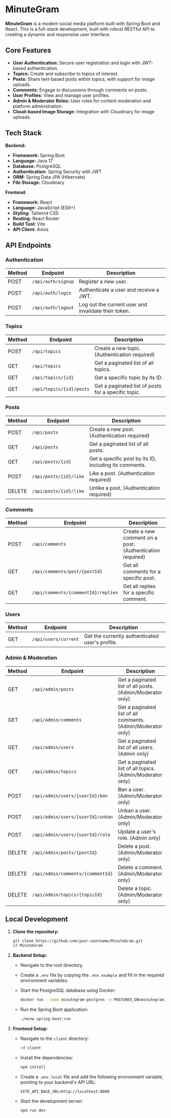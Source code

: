 # MinuteGram

**MinuteGram** is a modern social media platform built with Spring Boot and React. This is a full-stack development, built with robust RESTful API to creating a dynamic and responsive user interface.

## Core Features

*   **User Authentication:** Secure user registration and login with JWT-based authentication.
*   **Topics:** Create and subscribe to topics of interest.
*   **Posts:** Share text-based posts within topics, with support for image uploads.
*   **Comments:** Engage in discussions through comments on posts.
*   **User Profiles:** View and manage user profiles.
*   **Admin & Moderator Roles:** User roles for content moderation and platform administration.
*   **Cloud-based Image Storage:** Integration with Cloudinary for image uploads.

## Tech Stack

**Backend:**

*   **Framework:** Spring Boot
*   **Language:** Java 17
*   **Database:** PostgreSQL
*   **Authentication:** Spring Security with JWT
*   **ORM:** Spring Data JPA (Hibernate)
*   **File Storage:** Cloudinary

**Frontend:**

*   **Framework:** React
*   **Language:** JavaScript (ES6+)
*   **Styling:** Tailwind CSS
*   **Routing:** React Router
*   **Build Tool:** Vite
*   **API Client:** Axios

## API Endpoints

### Authentication

| Method | Endpoint         | Description                                      |
| ------ | ---------------- | ------------------------------------------------ |
| POST   | `/api/auth/signup` | Register a new user.                             |
| POST   | `/api/auth/login`  | Authenticate a user and receive a JWT.           |
| POST   | `/api/auth/logout` | Log out the current user and invalidate their token. |

### Topics

| Method | Endpoint               | Description                                         |
| ------ | ---------------------- | --------------------------------------------------- |
| POST   | `/api/topics`          | Create a new topic. (Authentication required)       |
| GET    | `/api/topics`          | Get a paginated list of all topics.                 |
| GET    | `/api/topics/{id}`     | Get a specific topic by its ID.                     |
| GET    | `/api/topics/{id}/posts` | Get a paginated list of posts for a specific topic. |

### Posts

| Method | Endpoint               | Description                                                   |
| ------ | ---------------------- | ------------------------------------------------------------- |
| POST   | `/api/posts`           | Create a new post. (Authentication required)                  |
| GET    | `/api/posts`           | Get a paginated list of all posts.                            |
| GET    | `/api/posts/{id}`      | Get a specific post by its ID, including its comments.        |
| POST   | `/api/posts/{id}/like` | Like a post. (Authentication required)                        |
| DELETE | `/api/posts/{id}/like` | Unlike a post. (Authentication required)                      |

### Comments

| Method | Endpoint                   | Description                                       |
| ------ | -------------------------- | ------------------------------------------------- |
| POST   | `/api/comments`            | Create a new comment on a post. (Authentication required) |
| GET    | `/api/comments/post/{postId}` | Get all comments for a specific post.             |
| GET    | `/api/comments/{commentId}/replies` | Get all replies for a specific comment.           |

### Users

| Method | Endpoint           | Description                                       |
| ------ | ------------------ | ------------------------------------------------- |
| GET    | `/api/users/current` | Get the currently authenticated user's profile.     |

### Admin & Moderation

| Method | Endpoint                         | Description                                                              |
| ------ | -------------------------------- | ------------------------------------------------------------------------ |
| GET    | `/api/admin/posts`               | Get a paginated list of all posts. (Admin/Moderator only)                |
| GET    | `/api/admin/comments`            | Get a paginated list of all comments. (Admin/Moderator only)             |
| GET    | `/api/admin/users`               | Get a paginated list of all users. (Admin only)                          |
| GET    | `/api/admin/topics`              | Get a paginated list of all topics. (Admin/Moderator only)               |
| POST   | `/api/admin/users/{userId}/ban`  | Ban a user. (Admin/Moderator only)                                       |
| POST   | `/api/admin/users/{userId}/unban`| Unban a user. (Admin/Moderator only)                                     |
| POST   | `/api/admin/users/{userId}/role` | Update a user's role. (Admin only)                                       |
| DELETE | `/api/admin/posts/{postId}`      | Delete a post. (Admin/Moderator only)                                    |
| DELETE | `/api/admin/comments/{commentId}`| Delete a comment. (Admin/Moderator only)                                 |
| DELETE | `/api/admin/topics/{topicId}`    | Delete a topic. (Admin/Moderator only)                                   |

## Local Development

1.  **Clone the repository:**

    ```bash
    git clone https://github.com/your-username/MinuteGram.git
    cd MinuteGram
    ```

2.  **Backend Setup:**

    *   Navigate to the root directory.
    *   Create a `.env` file by copying the `.env.example` and fill in the required environment variables.
    *   Start the PostgreSQL database using Docker:

        ```bash
        docker run --name minutegram-postgres -e POSTGRES_DB=minutegram_db -e POSTGRES_USER=postgres -e POSTGRES_PASSWORD=postgres -p 5432:5432 -d postgres:13
        ```

    *   Run the Spring Boot application:

        ```bash
        ./mvnw spring-boot:run
        ```

3.  **Frontend Setup:**

    *   Navigate to the `client` directory:

        ```bash
        cd client
        ```

    *   Install the dependencies:

        ```bash
        npm install
        ```

    *   Create a `.env.local` file and add the following environment variable, pointing to your backend's API URL:

        ```
        VITE_API_BASE_URL=http://localhost:8080
        ```

    *   Start the development server:

        ```bash
        npm run dev
        ```